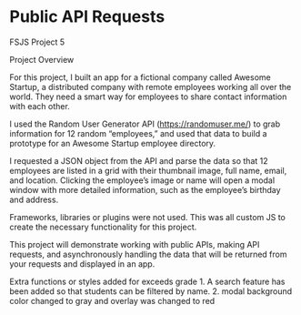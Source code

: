 # Public API Requests
 FSJS Project 5

Project Overview

For this project, I built an app for a fictional company called Awesome Startup, a distributed company with remote employees working all over the world. They need a smart way for employees to share contact information with each other.

I used the Random User Generator API (https://randomuser.me/) to grab information for 12 random “employees,” and used that data to build a prototype for an Awesome Startup employee directory.

I requested a JSON object from the API and parse the data so that 12 employees are listed in a grid with their thumbnail image, full name, email, and location. Clicking the employee’s image or name will open a modal window with more detailed information, such as the employee’s birthday and address.

Frameworks, libraries or plugins were not used.  This was all custom JS to create the necessary functionality for this project.

This project will demonstrate working with public APIs, making API requests, and asynchronously handling the data that will be returned from your requests and displayed in an app.

Extra functions or styles added for exceeds grade
    1. A search feature has been added so that students can be filtered by name.
    2. modal background color changed to gray and overlay was changed to red
